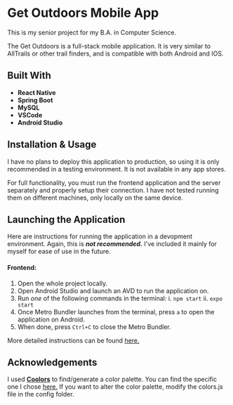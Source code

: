 # Get Outdoors Mobile App

This is my senior project for my B.A. in Computer Science.

The Get Outdoors is a full-stack mobile application. It is very similar to AllTrails or other trail finders, and is compatible with both Android and IOS.

## Built With

- **React Native**
- **Spring Boot**
- **MySQL**
- **VSCode**
- **Android Studio**

## Installation & Usage

I have no plans to deploy this application to production, so using it is only recommended in a testing environment. It is not available in any app stores.

For full functionality, you must run the frontend application and the server separately and properly setup their connection. I have not tested running them on different machines, only locally on the same device.

## Launching the Application
Here are instructions for running the application in a devopment environment. Again, this is ***not recommended.*** I've included it mainly for myself for ease of use in the future.

#### Frontend:
1. Open the whole project locally.
2. Open Android Studio and launch an AVD to run the application on.
3. Run *one* of the following commands in the terminal:
    i. `npm start`
    ii. `expo start`
4. Once Metro Bundler launches from the terminal, press `a` to open the application on Android.
5. When done, press `Ctrl+C` to close the Metro Bundler.

More detailed instructions can be found [here.](https://reactnative.dev/docs/running-on-device)

## Acknowledgements

I used [**Coolors**](https://coolors.co/) to find/generate a color palette. You can find the specific one I chose [here.](https://coolors.co/faf3dd-c8d5b9-8fc0a9-68b0ab-4a7c59) If you want to alter the color palette, modify the colors.js file in the config folder.